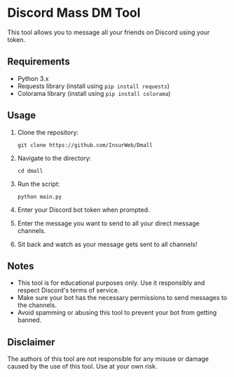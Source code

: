 # Discord Mass DM Tool

This tool allows you to message all your friends on Discord using your token.

## Requirements
- Python 3.x
- Requests library (install using `pip install requests`)
- Colorama library (install using `pip install colorama`)

## Usage
1. Clone the repository:
    ```
    git clone https://github.com/InsurWeb/Dmall
    ```

2. Navigate to the directory:
    ```
    cd dmall
    ```

3. Run the script:
    ```
    python main.py
    ```

4. Enter your Discord bot token when prompted.
5. Enter the message you want to send to all your direct message channels.
6. Sit back and watch as your message gets sent to all channels!

## Notes
- This tool is for educational purposes only. Use it responsibly and respect Discord's terms of service.
- Make sure your bot has the necessary permissions to send messages to the channels.
- Avoid spamming or abusing this tool to prevent your bot from getting banned.

## Disclaimer
The authors of this tool are not responsible for any misuse or damage caused by the use of this tool. Use at your own risk.
